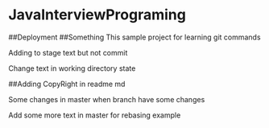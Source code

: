 # JavaInterviewPrograming
##Deployment
##Something
This sample project for learning git commands


Adding to stage text but not commit

Change text in working directory state

##Adding CopyRight in readme md

Some changes in master when branch have some changes 

Add some more text in master for rebasing example


